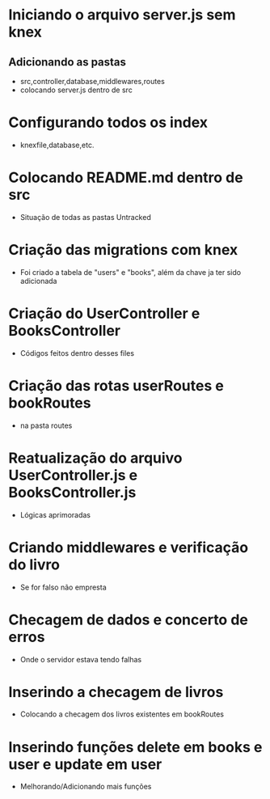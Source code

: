# Iniciando o arquivo server.js sem knex

## Adicionando as pastas
* src,controller,database,middlewares,routes
* colocando server.js dentro de src

# Configurando todos os index
* knexfile,database,etc.

# Colocando README.md dentro de src
* Situação de todas as pastas Untracked

# Criação das migrations com knex
* Foi criado a tabela de "users" e "books", além da chave ja ter sido adicionada

# Criação do UserController e BooksController 
* Códigos feitos dentro desses files 

# Criação das rotas userRoutes e bookRoutes
* na pasta routes

# Reatualização do arquivo UserController.js e BooksController.js
* Lógicas aprimoradas 

# Criando middlewares e verificação do livro
* Se for falso não empresta

# Checagem de dados e concerto de erros
* Onde o servidor estava tendo falhas

# Inserindo a checagem de livros
* Colocando a checagem dos livros existentes em bookRoutes

# Inserindo funções delete em books e user e update em user
* Melhorando/Adicionando mais funções